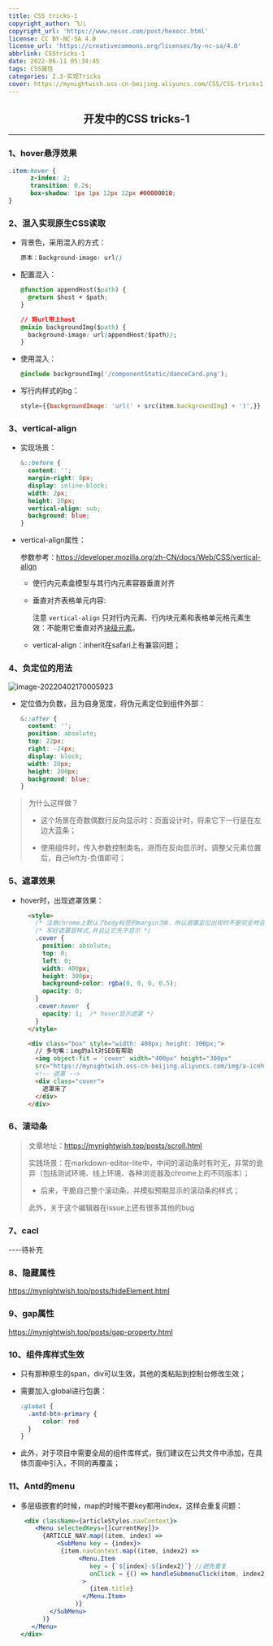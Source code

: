 ```yaml
---
title: CSS tricks-1
copyright_author: 飞儿
copyright_url: 'https://www.nesxc.com/post/hexocc.html'
license: CC BY-NC-SA 4.0
license_url: 'https://creativecommons.org/licenses/by-nc-sa/4.0'
abbrlink: CSStricks-1
date: 2022-06-11 05:34:45
tags: CSS属性
categories: 2.3-实现Tricks
cover: https://mynightwish.oss-cn-beijing.aliyuncs.com/CSS/CSS-tricks1.webp
---
```



## <center>开发中的CSS tricks-1</center>

---

### 1、hover悬浮效果

```css
.item:hover {
      z-index: 2;
      transition: 0.2s;
      box-shadow: 1px 1px 12px 12px #00000010;
}
```

### 2、混入实现原生CSS读取 ###

- 背景色，采用混入的方式：

  ```css
  原本：Background-image: url()
  ```

- 配置混入：

  ```css
  @function appendHost($path) {
    @return $host + $path;
  }
  
  // 将url带上host
  @mixin backgroundImg($path) {
    background-image: url(appendHost($path));
  }
  ```

- 使用混入：

  ```css
  @include backgroundImg('/componentStatic/danceCard.png');
  ```

- 写行内样式的bg：

  ```jsx
  style={{backgroundImage: 'url(' + src(item.backgroundImg) + ')',}}
  ```

### 3、vertical-align

- 实现场景：

  ```css
  &::before {
    content: '';
    margin-right: 8px;
    display: inline-block;
    width: 2px;
    height: 20px;
    vertical-align: sub;
    background: blue;
  }
  ```

- vertical-align属性：

  参数参考：https://developer.mozilla.org/zh-CN/docs/Web/CSS/vertical-align

  - 使行内元素盒模型与其行内元素容器垂直对齐

  - 垂直对齐表格单元内容:

    注意 `vertical-align` 只对行内元素、行内块元素和表格单元格元素生效：不能用它垂直对齐[块级元素](https://developer.mozilla.org/zh-CN/docs/Web/HTML/Block-level_elements)。

  - vertical-align：inherit在safari上有兼容问题；

### 4、负定位的用法

![image-20220402170005923](https://mynightwish.oss-cn-beijing.aliyuncs.com/img/image-20220402170005923.png)

- 定位值为负数，且为自身宽度，将伪元素定位到组件外部：

  ```css
  &::after {
    content: '';
    position: absolute;
    top: 22px;
    right: -24px;
    display: block;
    width: 20px;
    height: 200px;
    background: blue;
  }
  ```

> 为什么这样做？
>
> - 这个场景在奇数偶数行反向显示时：页面设计时，将来它下一行是在左边大蓝条；
>
> - 使用组件时，传入参数控制类名，进而在反向显示时。调整父元素位置后，自己left为-负值即可；

### 5、遮罩效果

- hover时，出现遮罩效果：

  ```html
    <style>
      /* 注意chrome上默认了body标签的margin为8，所以遮罩定位出现时不是完全吻合着图片 */
      /* 写好遮罩层样式,并且让它先不显示 */
      .cover {
        position: absolute;
        top: 0;
        left: 0;
        width: 400px;
        height: 300px;
        background-color: rgba(0, 0, 0, 0.5);
        opacity: 0;
      }
      .cover:hover  {
        opacity: 1;  /* hover显示遮罩 */
      }
    </style>
  
    <div class="box" style="width: 400px; height: 300px;">
      // 多句嘴：img的alt对SEO有帮助
      <img object-fit = 'cover' width="400px" height="300px"
      src="https://mynightwish.oss-cn-beijing.aliyuncs.com/img/a-icehill.avif" />
      <!-- 遮罩 -->
      <div class="cover">
        遮罩来了
      </div>
    </div>
  ```


### 6、滚动条

> 文章地址：https://mynightwish.top/posts/scroll.html
>
> 实践场景：在markdown-editor-lite中，中间的滚动条时有时无，非常的诡异（包括测试环境、线上环境、各种浏览器及chrome上的不同版本）；
>
> - 后来，干脆自己整个滚动条，并模拟预期显示的滚动条的样式；
>
> 此外，关于这个编辑器在issue上还有很多其他的bug

### 7、cacl

----待补充







### 8、隐藏属性 ###

https://mynightwish.top/posts/hideElement.html

### 9、gap属性 ###

https://mynightwish.top/posts/gap-property.html

### 10、组件库样式生效 ###

- 只有那种原生的span，div可以生效，其他的类粘贴到控制台修改生效；

- 需要加入:global进行包裹：

  ```css
  :global {
  	.antd-btn-primary {
  		color: red
  	}
  }
  ```

* 此外，对于项目中需要全局的组件库样式，我们建议在公共文件中添加，在具体页面中引入，不同的再覆盖；

### 11、Antd的menu

- 多层级嵌套的时候，map的时候不要key都用index，这样会重复问题：

  ```jsx
   <div className={articleStyles.navContext}>
      <Menu selectedKeys={[currentKey]}>
        {ARTICLE_NAV.map((item, index) =>
            <SubMenu key = {index}>
             {item.navContext.map((item, index2) => 
                  <Menu.Item
                     key = {`${index}-${index2}`} //避免重复
                     onClick = {() => handleSubmenuClick(item, index2, index)}
                   >
                     {item.title}
                   </Menu.Item>
                 )}
          </SubMenu>
        )}
     </Menu>
  </div>
  ```


